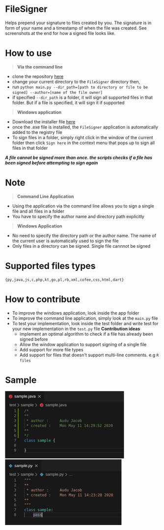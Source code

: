 # FileSigner
Helps prepend your signature to files created by you.
The signature is in form of your name and a timestamp of when the file was created. See screenshots at the end for how a signed file looks like.

# How to use
> **Via the command line**
  - clone the repository [here](https://github.com/Harjacober/FileSigner.git)
  - change your current directory to the `FileSigner` directory then,
  - run `python main.py --dir_path=[path to directory or file to be signed] --author=[name of the file owner]`
  - if specified `--dir_path` is a folder, it will sign all supported files in that folder. But if a file is specified, it will sign it if supported
> **Windows application**
 - Download the installer file [here](https://drive.google.com/file/d/1u_6giH7OpeyLJCgA5sAn3gN6nTm8MUos/view?usp=sharing)
 - once the .exe file is installed, the `FileSigner` application is automatically added to the registry file
 - To sign files in a folder, simply right click in the window of the current folder then click `Sign here` in the context menu that pops up to sign all files in that folder
 
***A file cannot be signed more than once. the scripts checks if a file has been signed before attempting to sign again***

# Note
> **Command Line Application**
  - Using the application via the command line allows you to sign a single file and all files in a folder
  - You have to specify the author name and directory path explicitly
> **Windows Application**
  - No need to specify the directory path or the author name. The name of the current user is automatically used to sign the file
  - Only files in a directory can be signed. Single file cannnot be signed
  
# Supported files types
```
{py,java,js,c,php,kt,go,pl,rb,xml,cofee,css,html,dart}
```

# How to contribute
- To improve the windows application, look inside the app folder
- To improve the command line application, simply look at the `main.py` file
- To test your implementation, look inside the test folder and write test for your new implementation in the `test.py` file
  **Contribution ideas**
    - implement an optimal algorithm to check if a file has already been signed before
    - Allow the window application to support signing of a single file
    - Add support for more file types
    - Add support for files that doesn't support multi-line comments. e.g `R files`

# Sample
![alt text](https://github.com/Harjacober/FileSigner/blob/master/test/images/java.png)  ![alt text](https://github.com/Harjacober/FileSigner/blob/master/test/images/python.png)
